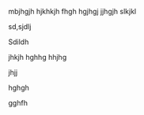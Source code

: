 mbjhgjh
hjkhkjh
fhgh
hgjhgj
jjhgjh
slkjkl

sd,sjdlj

Sdildh

jhkjh
hghhg
hhjhg

jhjj

hghgh


gghfh
